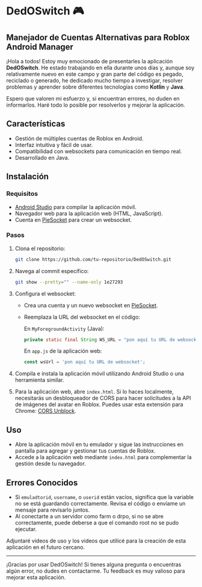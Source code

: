 # DedOSwitch 🎮

## Manejador de Cuentas Alternativas para Roblox Android Manager

¡Hola a todos! Estoy muy emocionado de presentarles la aplicación **DedOSwitch**. He estado trabajando en ella durante unos días y, aunque soy relativamente nuevo en este campo y gran parte del código es pegado, reciclado o generado, he dedicado mucho tiempo a investigar, resolver problemas y aprender sobre diferentes tecnologías como **Kotlin** y **Java**.

Espero que valoren mi esfuerzo y, si encuentran errores, no duden en informarlos. Haré todo lo posible por resolverlos y mejorar la aplicación.

## Características

- Gestión de múltiples cuentas de Roblox en Android.
- Interfaz intuitiva y fácil de usar.
- Compatibilidad con websockets para comunicación en tiempo real.
- Desarrollado en Java.

## Instalación

### Requisitos

- [Android Studio](https://developer.android.com/studio) para compilar la aplicación móvil.
- Navegador web para la aplicación web (HTML, JavaScript).
- Cuenta en [PieSocket](https://piehost.com/piesocket) para crear un websocket.

### Pasos

1. Clona el repositorio:

    ```bash
    git clone https://github.com/tu-repositorio/DedOSwitch.git
    ```

2. Navega al commit específico:

    ```bash
    git show --pretty="" --name-only 1e27293
    ```

3. Configura el websocket:
    - Crea una cuenta y un nuevo websocket en [PieSocket](https://piehost.com/piesocket).
    - Reemplaza la URL del websocket en el código:

      En `MyForegroundActivity` (Java):
      ```java
      private static final String WS_URL = "pon aquí tu URL de websocket";
      ```

      En `app.js` de la aplicación web:
      ```javascript
      const wsUrl = 'pon aquí tu URL de websocket';
      ```

4. Compila e instala la aplicación móvil utilizando Android Studio o una herramienta similar.

5. Para la aplicación web, abre `index.html`. Si lo haces localmente, necesitarás un desbloqueador de CORS para hacer solicitudes a la API de imágenes del avatar en Roblox. Puedes usar esta extensión para Chrome: [CORS Unblock](https://chromewebstore.google.com/detail/cors-unblock/lfhmikememgdcahcdlaciloancbhjino).

## Uso

- Abre la aplicación móvil en tu emulador y sigue las instrucciones en pantalla para agregar y gestionar tus cuentas de Roblox.
- Accede a la aplicación web mediante `index.html` para complementar la gestión desde tu navegador.

## Errores Conocidos

- Si `emuladtorid`, `username`, o `userid` están vacíos, significa que la variable no se está guardando correctamente. Revisa el código o envíame un mensaje para revisarlo juntos.
- Al conectarte a un servidor como farm o drpo, si no se abre correctamente, puede deberse a que el comando root no se pudo ejecutar.

Adjuntaré videos de uso y los videos que utilicé para la creación de esta aplicación en el futuro cercano.

---

¡Gracias por usar DedOSwitch! Si tienes alguna pregunta o encuentras algún error, no dudes en contactarme. Tu feedback es muy valioso para mejorar esta aplicación.

